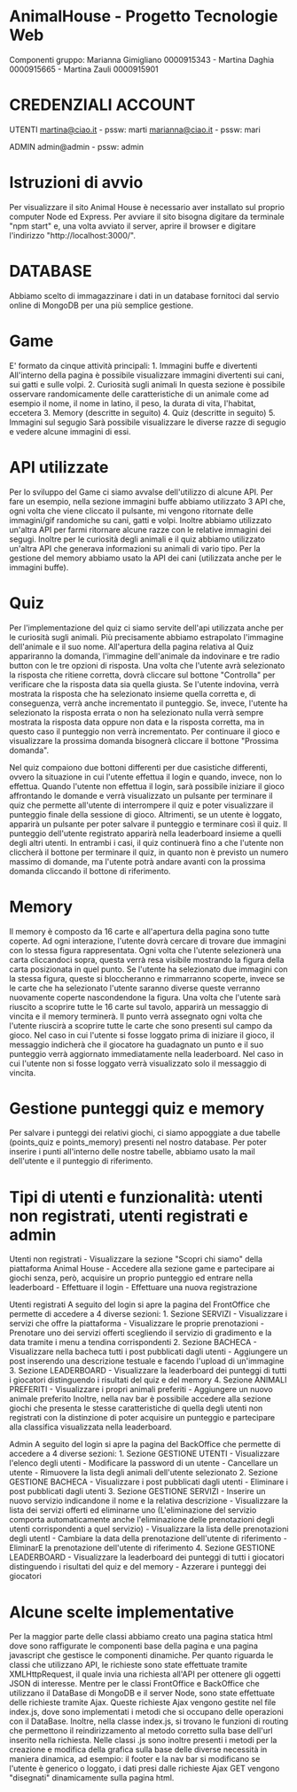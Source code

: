 # AnimalHouse - Progetto Tecnologie Web
Componenti gruppo: 
Marianna Gimigliano 0000915343 - Martina Daghia 0000915665 - Martina Zauli 0000915901

# CREDENZIALI ACCOUNT
UTENTI
martina@ciao.it - pssw: marti
marianna@ciao.it - pssw: mari

ADMIN
admin@admin - pssw: admin

# Istruzioni di avvio
Per visualizzare il sito Animal House è necessario aver installato sul proprio computer Node ed Express. Per avviare il sito bisogna digitare da terminale "npm start" e, una volta avviato il server, aprire il browser e digitare l'indirizzo "http://localhost:3000/".

# DATABASE
Abbiamo scelto di immagazzinare i dati in un database fornitoci dal servio online di MongoDB per una più semplice gestione.

# Game
E' formato da cinque attività principali:
    1. Immagini buffe e divertenti
       All'interno della pagina è possibile visualizzare immagini divertenti sui cani, sui gatti e sulle volpi. 
    2. Curiosità sugli animali
       In questa sezione è possibile osservare randomicamente delle caratteristiche di un animale come ad esempio il nome, il nome in latino, il peso, la durata di vita, l'habitat, eccetera
    3. Memory (descritte in seguito)
    4. Quiz (descritte in seguito)
    5. Immagini sul segugio
       Sarà possibile visualizzare le diverse razze di segugio e vedere alcune immagini di essi.

# API utilizzate
Per lo sviluppo del Game ci siamo avvalse dell'utilizzo di alcune API. Per fare un esempio, nella sezione immagini buffe abbiamo utilizzato 3 API che, ogni volta che viene cliccato il pulsante, mi vengono ritornate delle immagini/gif randomiche su cani, gatti e volpi. Inoltre abbiamo utilizzato un'altra API per farmi ritornare alcune razze con le relative immagini dei segugi.
Inoltre per le curiosità degli animali e il quiz abbiamo utilizzato un'altra API che generava informazioni su animali di vario tipo.
Per la gestione del memory abbiamo usato la API dei cani (utilizzata anche per le immagini buffe).

# Quiz
Per l'implementazione del quiz ci siamo servite dell'api utilizzata anche per le curiosità sugli animali. Più precisamente abbiamo estrapolato l'immagine dell'animale e il suo nome. 
All'apertura della pagina relativa al Quiz appariranno la domanda, l'immagine dell'animale da indovinare e tre radio button con le tre opzioni di risposta. Una volta che l'utente avrà selezionato la risposta che ritiene corretta, dovrà cliccare sul bottone "Controlla" per verificare che la risposta data sia quella giusta.
Se l'utente indovina, verrà mostrata la risposta che ha selezionato insieme quella corretta e, di conseguenza, verrà anche incrementato il punteggio.
Se, invece, l'utente ha selezionato la risposta errata o non ha selezionato nulla verrà sempre mostrata la risposta data oppure non data e la risposta corretta, ma in questo caso il punteggio non verrà incrementato.
Per continuare il gioco e visualizzare la prossima domanda bisognerà cliccare il bottone "Prossima domanda".

Nel quiz compaiono due bottoni differenti per due casistiche differenti, ovvero la situazione in cui l'utente effettua il login e quando, invece, non lo effettua.
Quando l'utente non effettua il login, sarà possibile iniziare il gioco affrontando le domande e verrà visualizzato un pulsante per terminare il quiz che permette all'utente di interrompere il quiz e poter visualizzare il punteggio finale della sessione di gioco.
Altrimenti, se un utente è loggato, apparirà un pulsante per poter salvare il punteggio e terminare così il quiz. Il punteggio dell'utente registrato apparirà nella leaderboard insieme a quelli degli altri utenti.
In entrambi i casi, il quiz continuerà fino a che l'utente non cliccherà il bottone per terminare il quiz, in quanto non è previsto un numero massimo di domande, ma l'utente potrà andare avanti con la prossima domanda cliccando il bottone di riferimento.

# Memory
Il memory è composto da 16 carte e all'apertura della pagina sono tutte coperte. 
Ad ogni interazione, l'utente dovrà cercare di trovare due immagini con lo stessa figura rappresentata. Ogni volta che l'utente selezionerà una carta cliccandoci sopra, questa verrà resa visibile mostrando la figura della carta posizionata in quel punto. Se l'utente ha selezionato due immagini con la stessa figura, queste si bloccheranno e rimmarranno scoperte, invece se le carte che ha selezionato l'utente saranno diverse queste verranno nuovamente coperte nascondendone la figura.
Una volta che l'utente sarà riuscito a scoprire tutte le 16 carte sul tavolo, apparirà un messaggio di vincita e il memory terminerà. 
Il punto verrà assegnato ogni volta che l'utente riuscirà a scoprire tutte le carte che sono presenti sul campo da gioco.
Nel caso in cui l'utente si fosse loggato prima di iniziare il gioco, il messaggio indicherà che il giocatore ha guadagnato un punto e il suo punteggio verrà aggiornato immediatamente nella leaderboard. Nel caso in cui l'utente non si fosse loggato verrà visualizzato solo il messaggio di vincita.

# Gestione punteggi quiz e memory
Per salvare i punteggi dei relativi giochi, ci siamo appoggiate a due tabelle (points_quiz e points_memory) presenti nel nostro database. Per poter inserire i punti all'interno delle nostre tabelle, abbiamo usato la mail dell'utente e il punteggio di riferimento.

# Tipi di utenti e funzionalità: utenti non registrati, utenti registrati e admin
Utenti non registrati 
    - Visualizzare la sezione "Scopri chi siamo" della piattaforma Animal House
    - Accedere alla sezione game e partecipare ai giochi senza, però, acquisire un proprio punteggio ed entrare nella leaderboard
    - Effettuare il login
    - Effettuare una nuova registrazione

Utenti registrati 
A seguito del login si apre la pagina del FrontOffice che permette di accedere a 4 diverse sezioni:
    1. Sezione SERVIZI
        - Visualizzare i servizi che offre la piattaforma
        - Visualizzare le proprie prenotazioni
        - Prenotare uno dei servizi offerti scegliendo il servizio di gradimento e la data tramite i menu a tendina corrispondenti
    2. Sezione BACHECA
        - Visualizzare nella bacheca tutti i post pubblicati dagli utenti
        - Aggiungere un post inserendo una descrizione testuale e facendo l'upload di un'immagine
    3. Sezione LEADERBOARD
        - Visualizzare la leaderboard dei punteggi di tutti i giocatori distinguendo i risultati del quiz e del memory 
    4. Sezione ANIMALI PREFERITI
        - Visualizzare i propri animali preferiti
        - Aggiungere un nuovo animale preferito
Inoltre, nella nav bar è possibile accedere alla sezione giochi che presenta le stesse caratteristiche di quella degli utenti non registrati con la distinzione di poter acquisire un punteggio e partecipare alla classifica visualizzata nella leaderboard.

Admin
A seguito del login si apre la pagina del BackOffice che permette di accedere a 4 diverse sezioni:
    1. Sezione GESTIONE UTENTI
        - Visualizzare l'elenco degli utenti
        - Modificare la password di un utente
        - Cancellare un utente 
        - Rimuovere la lista degli animali dell'utente selezionato
    2. Sezione GESTIONE BACHECA
        - Visualizzare i post pubblicati dagli utenti
        - Eliminare i post pubblicati dagli utenti
    3. Sezione GESTIONE SERVIZI
        - Inserire un nuovo servizio indicandone il nome e la relativa descrizione
        - Visualizzare la lista dei servizi offerti ed eliminarne uno (L'eliminazione del servizio comporta automaticamente anche l'eliminazione delle prenotazioni degli utenti corrispondenti a quel servizio)
        - Visualizzare la lista delle prenotazioni degli utentI
        - Cambiare la data della prenotazione dell'utente di riferimento
        - EliminarE la prenotazione dell'utente di riferimento
    4. Sezione GESTIONE LEADERBOARD
        - Visualizzare la leaderboard dei punteggi di tutti i giocatori distinguendo i risultati del quiz e del memory 
        - Azzerare i punteggi dei giocatori

# Alcune scelte implementative
Per la maggior parte delle classi abbiamo creato una pagina statica html dove sono raffigurate le componenti base della pagina e una pagina javascript che gestisce le componenti dinamiche.
Per quanto riguarda le classi che utilizzano API, le richieste sono state effettuate tramite XMLHttpRequest, il quale invia una richiesta all'API per ottenere gli oggetti JSON di interesse.
Mentre per le classi FrontOffice e BackOffice che utilizzano il DataBase di MongoDB e il server Node, sono state effettuate delle richieste tramite Ajax. Queste richieste Ajax vengono gestite nel file index.js, dove sono implementati i metodi che si occupano delle operazioni con il DataBase. Inoltre, nella classe index.js, si trovano le funzioni di routing che permettono il reindirizzamento al metodo corretto sulla base dell'url inserito nella richiesta.
Nelle classi .js sono inoltre presenti i metodi per la creazione e modifica della grafica sulla base delle diverse necessità in maniera dinamica, ad esempio: il footer e la nav bar si modificano se l'utente è generico o loggato, i dati presi dalle richieste Ajax GET vengono "disegnati" dinamicamente sulla pagina html.